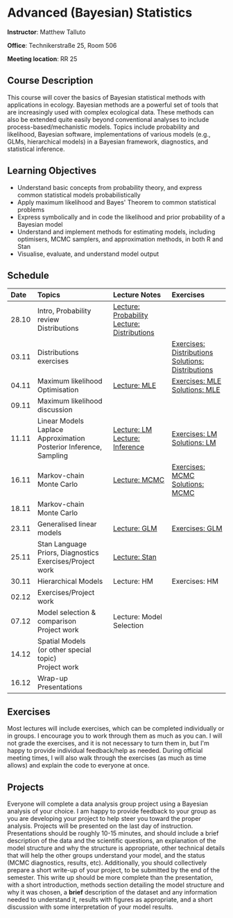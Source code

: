# Advanced (Bayesian) Statistics
**Instructor**: Matthew Talluto

**Office**: Technikerstraße 25, Room 506

**Meeting location**:  RR 25


## Course Description

This course will cover the basics of Bayesian statistical methods with applications in ecology. Bayesian methods are a powerful set of tools that are increasingly used with complex ecological data. These methods can also be extended quite easily beyond conventional analyses to include process-based/mechanistic models. Topics include probability and likelihood, Bayesian software, implementations of various models (e.g., GLMs, hierarchical models) in a Bayesian framework, diagnostics, and statistical inference.

## Learning Objectives

* Understand basic concepts from probability theory, and express common statistical models probabilistically
* Apply maximum likelihood and Bayes' Theorem to common statistical problems
* Express symbolically and in code the likelihood and prior probability of a Bayesian model
* Understand and implement methods for estimating models, including optimisers, MCMC samplers, and approximation methods, in both R and Stan
* Visualise, evaluate, and understand model output


## Schedule

|Date  |Topics                                                    |Lecture Notes |Exercises |
| :--- |  :---                                                                 |   :---    | :--- |
|28.10 |Intro, Probability review<br/>Distributions                          |[Lecture: Probability](1_probability) <br/> [Lecture: Distributions](2_distributions)||
|03.11|Distributions exercises||[Exercises: Distributions](exercises/2_distributions_ex.html)<br/>[Solutions: Distributions](exercises/2_distributions_soln.html)
|04.11 |Maximum likelihood<br/>Optimisation|[Lecture: MLE](3_mle)<br/>|[Exercises: MLE](exercises/3_mle_ex.html)<br/>[Solutions: MLE](exercises/3_mle_soln.html)|
|09.11 |Maximum likelihood discussion|||
|11.11|Linear Models<br/>Laplace Approximation<br/>Posterior Inference, Sampling|[Lecture: LM](4_lm_laplace)<br/>[Lecture: Inference](5_posterior_inference)|[Exercises: LM](exercises/4_5_lm_exercises.html)<br/>[Solutions: LM](exercises/4_5_lm_soln.html)|
|16.11 |Markov-chain Monte Carlo|[Lecture: MCMC](6_mcmc)|[Exercises: MCMC](exercises/6_mcmc_exercises.html)<br/>[Solutions: MCMC](exercises/6_mcmc_soln.html)|
|18.11|Markov-chain Monte Carlo||
|23.11 |Generalised linear models<br/>|[Lecture: GLM](7_glm)<br/>|[Exercises: GLM](exercises/7_glm_exercises.html)|
|25.11|Stan Language<br/>Priors, Diagnostics<br/> Exercises/Project work|[Lecture: Stan](8_stan)|
|30.11 |Hierarchical Models|Lecture: HM<!--[Lecture: HM](9_hm)-->|Exercises: HM<!--Exercises: HM](exercises/9_hm_exercises.html)-->|
|02.12|Exercises/Project work|
|07.12|Model selection & comparison<br/>Project work|Lecture: Model Selection<!--[Lecture: Model Selection](10_model_selection)-->||
|14.12|Spatial Models<br/>(or other special topic)<br/>Project work|<!--[Lecture: Spatial Models Part 1](11_spatial_gp)<br/>[Lecture: Spatial Models Part 2](12_gp_implementation)-->
|16.12|Wrap-up<br/>Presentations|



## Exercises
Most lectures will include exercises, which can be completed individually or in groups. I encourage you to work through them as much as you can. I will not grade the exercises, and it is not necessary to turn them in, but I'm happy to provide individual feedback/help as needed. During official meeting times, I will also walk through the exercises (as much as time allows) and explain the code to everyone at once.

## Projects
Everyone will complete a data analysis group project using a Bayesian analysis of your choice. I am happy to provide feedback to your group as you are developing your project to help steer you toward the proper analysis. Projects will be presented on the last day of instruction. Presentations should be roughly 10-15 minutes, and should include a brief description of the data and the scientific questions, an explanation of the model structure and why the structure is appropriate, other technical details that will help the other groups understand your model, and the status (MCMC diagnostics, results, etc). Additionally, you should collectively prepare a short write-up of your project, to be submitted by the end of the semester. This write up should be more complete than the presentation, with a short introduction, methods section detailing the model structure and why it was chosen, a **brief** description of the dataset and any information needed to understand it, results with figures as appropriate, and a short discussion with some interpretation of your model results.